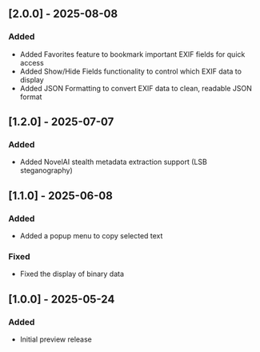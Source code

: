 ## [2.0.0] - 2025-08-08
### Added
- Added Favorites feature to bookmark important EXIF fields for quick access
- Added Show/Hide Fields functionality to control which EXIF data to display
- Added JSON Formatting to convert EXIF data to clean, readable JSON format

## [1.2.0] - 2025-07-07
### Added
- Added NovelAI stealth metadata extraction support (LSB steganography)

## [1.1.0] - 2025-06-08
### Added
- Added a popup menu to copy selected text
### Fixed
- Fixed the display of binary data

## [1.0.0] - 2025-05-24
### Added
- Initial preview release
